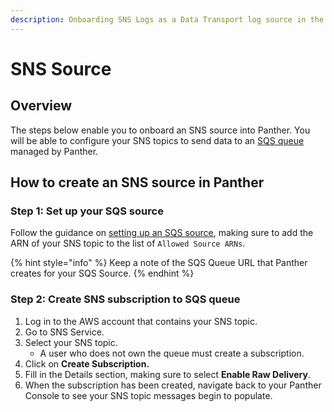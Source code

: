 ```yaml
---
description: Onboarding SNS Logs as a Data Transport log source in the Panther Console
---
```


# SNS Source

## Overview

The steps below enable you to onboard an SNS source into Panther. You will be able to configure your SNS topics to send data to an [SQS queue](./) managed by Panther.

## How to create an SNS source in Panther

### Step 1: Set up your SQS source

Follow the guidance on [setting up an SQS source](./), making sure to add the ARN of your SNS topic to the list of `Allowed Source ARNs`.

{% hint style="info" %}
Keep a note of the SQS Queue URL that Panther creates for your SQS Source.
{% endhint %}

### Step 2: Create SNS subscription to SQS queue&#x20;

1. Log in to the AWS account that contains your SNS topic.
2. Go to SNS Service.
3. Select your SNS topic.&#x20;
   * A user who does not own the queue must create a subscription.
4. Click on **Create Subscription.**
5. Fill in the Details section, making sure to select **Enable Raw Delivery**.
6. When the subscription has been created, navigate back to your Panther Console to see your SNS topic messages begin to populate.
